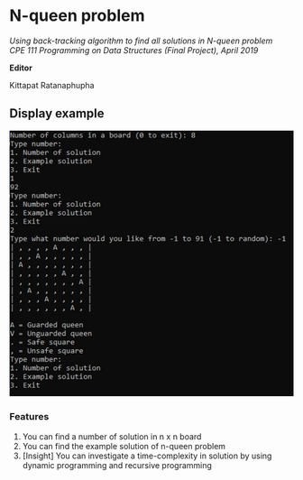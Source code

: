 # N-queen problem
*Using back-tracking algorithm to find all solutions in N-queen problem<br>
CPE 111 Programming on Data Structures (Final Project), April 2019*

**Editor**

Kittapat Ratanaphupha
## Display example
![n-queen](https://github.com/KittapatR/n-queen-problem/blob/main/N-queen%20display.jpg)
### Features
1. You can find a number of solution in n x n board
2. You can find the example solution of n-queen problem
3. \[Insight\] You can investigate a time-complexity in solution by using dynamic programming and recursive programming
